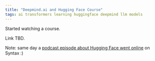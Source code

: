 ```yaml
---
title: "Deepmind.ai and Hugging Face Course"
tags: ai transformers learning huggingface deepmind llm models
---
```


Started watching a course.

Link TBD.

Note: same day a [podcast episode about Hugging Face went online](https://syntax.fm/show/740/local-ai-models-in-javascript-machine-learning-deep-dive-with-xenova) on Syntax :)
